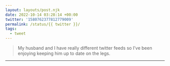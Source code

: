 ```yaml
---
layout: layouts/post.njk
date: 2022-10-14 03:28:14 +00:00
twitter: '1580762377812779009'
permalink: /status/{{ twitter }}/
tags: 
  - tweet
---
```


> My husband and I have really different twitter feeds so I’ve been enjoying keeping him up to date on the legs.

---
